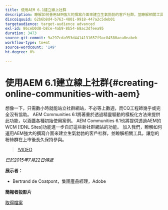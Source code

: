 ```yaml
---
title: 使用AEM 6.1建立線上社群
description: 瞭解如何善用AEM強大的撰寫介面來建立生氣勃勃的客戶社群，並瞭解相關工具，讓您的粉絲群在上市後維持互動。
discoiquuid: 62b6b8d4-b763-4801-9918-447a2c5deb01
targetaudience: target-audience advanced
exl-id: 86ceb0d8-b8ce-4ab9-8b54-68ac3dfeea95
duration: 3473
source-git-commit: 9a297cda953d4414131657f9ac84580aea0eabeb
workflow-type: tm+mt
source-wordcount: '149'
ht-degree: 0%

---
```


# 使用AEM 6.1建立線上社群{#creating-online-communities-with-aem}

想像一下，只需數小時就能站立社群網站，不必等上數週，而CQ工程師幾乎或完全沒有協助。 AEM Communities 6.1將著重於透過精靈驅動的樣板化方法來提供此功能，以涵蓋各種初始使用案例。 AEM Communities 6.1也將提供透過AEM的WCM [!DNL Sites]功能進一步自訂這些新社群網站的功能。 加入我們，瞭解如何運用AEM強大的撰寫介面來建立生氣勃勃的客戶社群，並瞭解相關工具，讓您的粉絲群在上市後長久保持參與。

>[!VIDEO](https://video.tv.adobe.com/v/19381/?quality=9)

*已於2015年7月22日傳遞*

**展示者：**

* Bertrand de Coatpont，集團產品經理，Adobe

**簡報者投影片**

[取得檔案](assets/aem-6-1-communities-gems.pdf)
<!--
[Get back to the Overview](https://helpx.adobe.com/experience-manager/kt/eseminars/gems/aem-index.html)
-->
